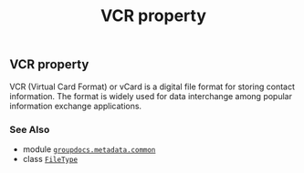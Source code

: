 ﻿---
title: VCR property
second_title: GroupDocs.Metadata for Python via .NET API References
description: 
type: docs
url: /python-net/groupdocs.metadata.common/filetype/vcr/
is_root: false
weight: 930
---

## VCR property


VCR (Virtual Card Format) or vCard is a digital file format for storing contact information.
The format is widely used for data interchange among popular information exchange applications.

### See Also
* module [`groupdocs.metadata.common`](../../)
* class [`FileType`](/metadata/python-net/groupdocs.metadata.common/filetype)

